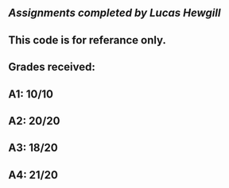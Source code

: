 ## ___Assignments completed by Lucas Hewgill___

## This code is for referance only.

## Grades received:

## A1: 10/10
## A2: 20/20
## A3: 18/20
## A4: 21/20

